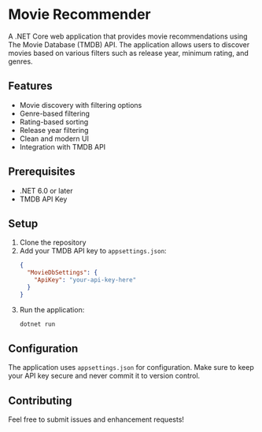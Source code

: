 # Movie Recommender

A .NET Core web application that provides movie recommendations using The Movie Database (TMDB) API. The application allows users to discover movies based on various filters such as release year, minimum rating, and genres.

## Features

- Movie discovery with filtering options
- Genre-based filtering
- Rating-based sorting
- Release year filtering
- Clean and modern UI
- Integration with TMDB API

## Prerequisites

- .NET 6.0 or later
- TMDB API Key

## Setup

1. Clone the repository
2. Add your TMDB API key to `appsettings.json`:
   ```json
   {
     "MovieDbSettings": {
       "ApiKey": "your-api-key-here"
     }
   }
   ```
3. Run the application:
   ```bash
   dotnet run
   ```

## Configuration

The application uses `appsettings.json` for configuration. Make sure to keep your API key secure and never commit it to version control.

## Contributing

Feel free to submit issues and enhancement requests!
